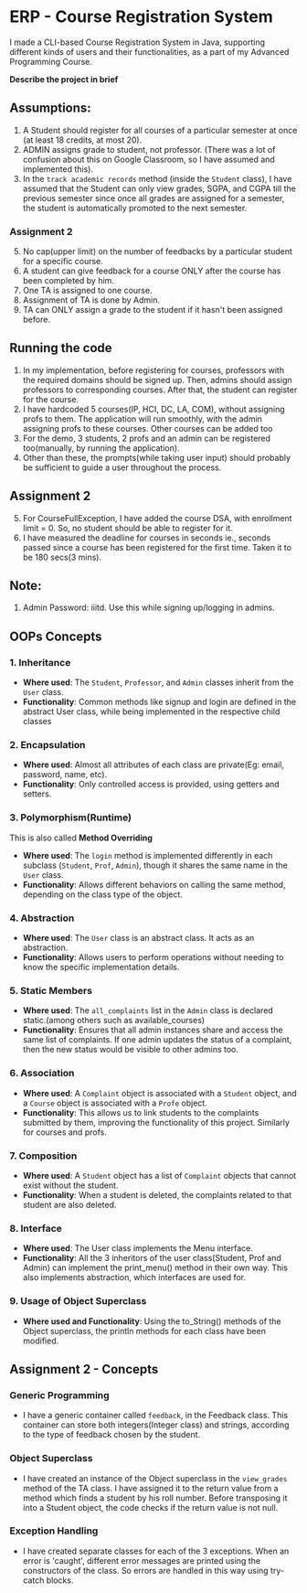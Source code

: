 # ERP - Course Registration System
I made a CLI-based Course Registration System in Java, supporting different kinds of users and their functionalities, as a part of my Advanced Programming Course.

**Describe the project in brief**

## Assumptions:
1. A Student should register for all courses of a particular semester at once (at least 18 credits, at most 20).
2. ADMIN assigns grade to student, not professor. (There was a lot of confusion about this on Google Classroom, so I have assumed and implemented this).
3. In the `track academic records` method (inside the `Student` class), I have assumed that the Student can only view grades, SGPA, and CGPA till the previous semester since once all grades are assigned for a semester, the student is automatically promoted to the next semester.
### Assignment 2
5. No cap(upper limit) on the number of feedbacks by a particular student for a specific course.
6. A student can give feedback for a course ONLY after the course has been completed by him. 
7. One TA is assigned to one course.
8. Assignment of TA is done by Admin.
9. TA can ONLY assign a grade to the student if it hasn't been assigned before.

## Running the code
1. In my implementation, before registering for courses, professors with the required domains should be signed up. Then, admins should assign professors to corresponding courses. After that, the student can register for the course.
2. I have hardcoded 5 courses(IP, HCI, DC, LA, COM), without assigning profs to them. The application will run smoothly, with the admin assigning profs to these courses. Other courses can be added too
3. For the demo, 3 students, 2 profs and an admin can be registered too(manually, by running the application).
4. Other than these, the prompts(while taking user input) should probably be sufficient to guide a user throughout the process.
## Assignment 2
5. For CourseFullException, I have added the course DSA, with enrollment limit = 0. So, no student should be able to register for it.
6. I have measured the deadline for courses in seconds ie., seconds passed since a course has been registered for the first time. Taken it to be 180 secs(3 mins). 

## Note:
1. Admin Password: iiitd. Use this while signing up/logging in admins.


## OOPs Concepts 

### 1. Inheritance
- **Where used**: The `Student`, `Professor`, and `Admin` classes inherit from the `User` class.
- **Functionality**: Common methods like signup and login are defined in the abstract User class, while being implemented in the respective child classes

### 2. Encapsulation
- **Where used**: Almost all attributes of each class are private(Eg: email, password, name, etc).
- **Functionality**: Only controlled access is provided, using getters and setters.

### 3. Polymorphism(Runtime)
This is also called **Method Overriding**
- **Where used**: The `login` method is implemented differently in each subclass (`Student`, `Prof`, `Admin`), though it shares the same name in the `User` class.
- **Functionality**: Allows different behaviors on calling the same method, depending on the class type of the object.

### 4. Abstraction
- **Where used**: The `User` class is an abstract class. It acts as an abstraction.
- **Functionality**: Allows users to perform operations without needing to know the specific implementation details.

### 5. Static Members
- **Where used**: The `all_complaints` list in the `Admin` class is declared static.(among others such as available_courses)
- **Functionality**: Ensures that all admin instances share and access the same list of complaints. If one admin updates the status of a complaint, then the new status would be visible to other admins too.

### 6. Association
- **Where used**: A `Complaint` object is associated with a `Student` object, and a `Course` object is associated with a `Profe` object.
- **Functionality**: This allows us to link students to the complaints submitted by them, improving the functionality of this project. Similarly for courses and profs.

### 7. Composition
- **Where used**: A `Student` object has a list of `Complaint` objects that cannot exist without the student.
- **Functionality**: When a student is deleted, the complaints related to that student are also deleted.

### 8. Interface
- **Where used**: The User class implements the Menu interface. 
- **Functionality**: All the 3 inheritors of the user class(Student, Prof and Admin) can implement the print_menu() method in their own way. This also implements abstraction, which interfaces are used for.

### 9. Usage of Object Superclass
- **Where used and Functionality**: Using the to_String() methods of the Object superclass, the println methods for each class have been modified.


## Assignment 2 - Concepts

### Generic Programming
- I have a generic container called `feedback`, in the Feedback class. This container can store both integers(Integer class) and strings, according to the type of feedback chosen by the student.

### Object Superclass
- I have created an instance of the Object superclass in the `view_grades` method of the TA class. I have assigned it to the return value from a method which finds a student by his roll number. Before transposing it into a Student object, the code checks if the return value is not null.

### Exception Handling
- I have created separate classes for each of the 3 exceptions. When an error is 'caught', different error messages are printed using the constructors of the class. So errors are handled in this way using try-catch blocks.
